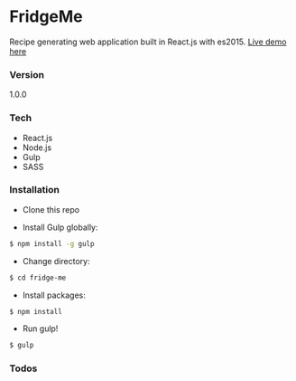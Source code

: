 # FridgeMe
Recipe generating web application built in React.js with es2015. 
[Live demo here](http://fridgeme.se/)

### Version
1.0.0

### Tech
- React.js
- Node.js
- Gulp
- SASS

### Installation

- Clone this repo

- Install Gulp globally:
```sh
$ npm install -g gulp
```
- Change directory:
```sh
$ cd fridge-me
```
- Install packages:
```sh
$ npm install 
```
- Run gulp!
```sh
$ gulp 
```


### Todos



